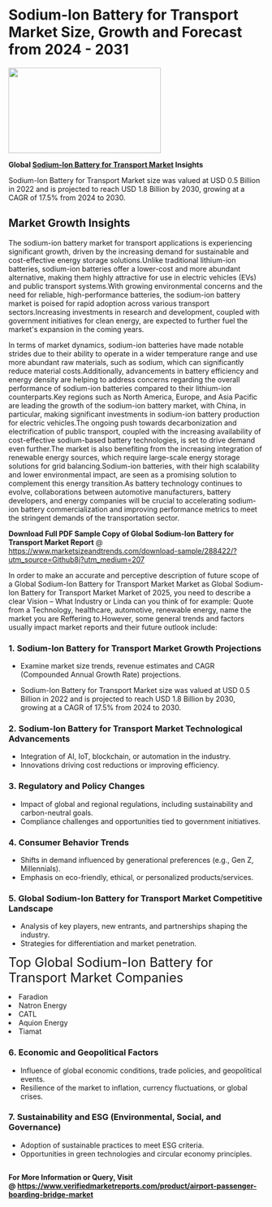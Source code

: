 <H1>Sodium-Ion Battery for Transport Market Size, Growth and Forecast from 2024 - 2031</H1><img class="aligncenter size-medium wp-image-584254" src="https://thirdeyenews.in/wp-content/uploads/2024/09/Global-Market-Research-300x168.jpeg" alt="" width="300" height="168" /><p><strong>Global&nbsp;<a href="https://www.marketsizeandtrends.com/download-sample/288422/?utm_source=Github8j?utm_medium=207">Sodium-Ion Battery for Transport Market</a> Insights</strong></p><p>Sodium-Ion Battery for Transport Market size was valued at USD 0.5 Billion in 2022 and is projected to reach USD 1.8 Billion by 2030, growing at a CAGR of 17.5% from 2024 to 2030.</p><p><h2>Market Growth Insights</h2> <p>The sodium-ion battery market for transport applications is experiencing significant growth, driven by the increasing demand for sustainable and cost-effective energy storage solutions.Unlike traditional lithium-ion batteries, sodium-ion batteries offer a lower-cost and more abundant alternative, making them highly attractive for use in electric vehicles (EVs) and public transport systems.With growing environmental concerns and the need for reliable, high-performance batteries, the sodium-ion battery market is poised for rapid adoption across various transport sectors.Increasing investments in research and development, coupled with government initiatives for clean energy, are expected to further fuel the market's expansion in the coming years.</p> <p>In terms of market dynamics, sodium-ion batteries have made notable strides due to their ability to operate in a wider temperature range and use more abundant raw materials, such as sodium, which can significantly reduce material costs.Additionally, advancements in battery efficiency and energy density are helping to address concerns regarding the overall performance of sodium-ion batteries compared to their lithium-ion counterparts.Key regions such as North America, Europe, and Asia Pacific are leading the growth of the sodium-ion battery market, with China, in particular, making significant investments in sodium-ion battery production for electric vehicles.The ongoing push towards decarbonization and electrification of public transport, coupled with the increasing availability of cost-effective sodium-based battery technologies, is set to drive demand even further.The market is also benefiting from the increasing integration of renewable energy sources, which require large-scale energy storage solutions for grid balancing.Sodium-ion batteries, with their high scalability and lower environmental impact, are seen as a promising solution to complement this energy transition.As battery technology continues to evolve, collaborations between automotive manufacturers, battery developers, and energy companies will be crucial to accelerating sodium-ion battery commercialization and improving performance metrics to meet the stringent demands of the transportation sector.</p> <p><span class=""><strong>Download Full PDF Sample Copy of Global Sodium-Ion Battery for Transport Market Report</strong> @ <a href="https://www.marketsizeandtrends.com/download-sample/288422/?utm_source=Github8j?utm_medium=207" target="_blank">https://www.marketsizeandtrends.com/download-sample/288422/?utm_source=Github8j?utm_medium=207</a></span></p><p>In order to make an accurate and perceptive description of future scope of a Global&nbsp;Sodium-Ion Battery for Transport Market Market as Global&nbsp;Sodium-Ion Battery for Transport Market Market of 2025, you need to describe a clear Vision &ndash; What Industry or Linda can you think of for example: Quote from a Technology, healthcare, automotive, renewable energy, name the market you are Reffering to.However, some general trends and factors usually impact market reports and their future outlook include:</p><h3>1.&nbsp;<strong>Sodium-Ion Battery for Transport Market Growth Projections</strong></h3><ul><li>Examine market size trends, revenue estimates and CAGR (Compounded Annual Growth Rate) projections.</li><li><p>Sodium-Ion Battery for Transport Market size was valued at USD 0.5 Billion in 2022 and is projected to reach USD 1.8 Billion by 2030, growing at a CAGR of 17.5% from 2024 to 2030.</p></li></ul><h3>2.&nbsp;<strong>Sodium-Ion Battery for Transport Market Technological Advancements</strong></h3><ul><li>Integration of AI, IoT, blockchain, or automation in the industry.</li><li>Innovations driving cost reductions or improving efficiency.</li></ul><h3>3.&nbsp;<strong>Regulatory and Policy Changes</strong></h3><ul><li>Impact of global and regional regulations, including sustainability and carbon-neutral goals.</li><li>Compliance challenges and opportunities tied to government initiatives.</li></ul><h3>4.&nbsp;<strong>Consumer Behavior Trends</strong></h3><ul><li>Shifts in demand influenced by generational preferences (e.g., Gen Z, Millennials).</li><li>Emphasis on eco-friendly, ethical, or personalized products/services.</li></ul><h3>5.&nbsp;<strong>Global Sodium-Ion Battery for Transport Market Competitive Landscape</strong></h3><ul><li>Analysis of key players, new entrants, and partnerships shaping the industry.</li><li>Strategies for differentiation and market penetration.</li></ul><p data-pm-slice="1 1 []"><span style="color: inherit; font-family: inherit; font-size: 25px;">Top Global Sodium-Ion Battery for Transport Market Companies</span></p><div class="" data-test-id=""><p><li>Faradion</li><li> Natron Energy</li><li> CATL</li><li> Aquion Energy</li><li> Tiamat</li></p></div><h3>6.&nbsp;<strong>Economic and Geopolitical Factors</strong></h3><ul><li>Influence of global economic conditions, trade policies, and geopolitical events.</li><li>Resilience of the market to inflation, currency fluctuations, or global crises.</li></ul><h3>7.&nbsp;<strong>Sustainability and ESG (Environmental, Social, and Governance)</strong></h3><ul><li>Adoption of sustainable practices to meet ESG criteria.</li><li>Opportunities in green technologies and circular economy principles.</li></ul><h2><strong style="font-size: 14px;">For More Information or Query, Visit @&nbsp;</strong><a style="background-color: #ffffff; font-size: 14px;" href="https://www.marketsizeandtrends.com/report/sodium-ion-battery-for-transport-market/" target="_blank">https://www.verifiedmarketreports.com/product/airport-passenger-boarding-bridge-market</a></h2>